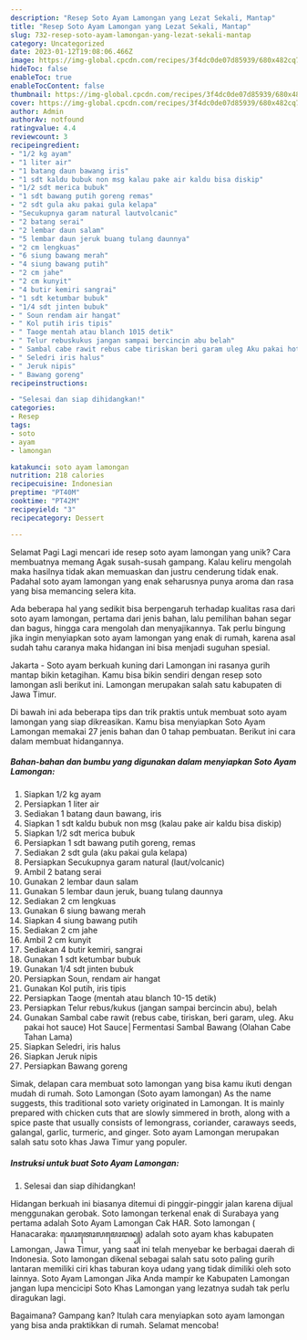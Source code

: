 ```yaml
---
description: "Resep Soto Ayam Lamongan yang Lezat Sekali, Mantap"
title: "Resep Soto Ayam Lamongan yang Lezat Sekali, Mantap"
slug: 732-resep-soto-ayam-lamongan-yang-lezat-sekali-mantap
category: Uncategorized
date: 2023-01-12T19:08:06.466Z
image: https://img-global.cpcdn.com/recipes/3f4dc0de07d85939/680x482cq70/soto-ayam-lamongan-foto-resep-utama.jpg
hideToc: false
enableToc: true
enableTocContent: false
thumbnail: https://img-global.cpcdn.com/recipes/3f4dc0de07d85939/680x482cq70/soto-ayam-lamongan-foto-resep-utama.jpg
cover: https://img-global.cpcdn.com/recipes/3f4dc0de07d85939/680x482cq70/soto-ayam-lamongan-foto-resep-utama.jpg
author: Admin
authorAv: notfound
ratingvalue: 4.4
reviewcount: 3
recipeingredient:
- "1/2 kg ayam"
- "1 liter air"
- "1 batang daun bawang iris"
- "1 sdt kaldu bubuk non msg kalau pake air kaldu bisa diskip"
- "1/2 sdt merica bubuk"
- "1 sdt bawang putih goreng remas"
- "2 sdt gula aku pakai gula kelapa"
- "Secukupnya garam natural lautvolcanic"
- "2 batang serai"
- "2 lembar daun salam"
- "5 lembar daun jeruk buang tulang daunnya"
- "2 cm lengkuas"
- "6 siung bawang merah"
- "4 siung bawang putih"
- "2 cm jahe"
- "2 cm kunyit"
- "4 butir kemiri sangrai"
- "1 sdt ketumbar bubuk"
- "1/4 sdt jinten bubuk"
- " Soun rendam air hangat"
- " Kol putih iris tipis"
- " Taoge mentah atau blanch 1015 detik"
- " Telur rebuskukus jangan sampai bercincin abu belah"
- " Sambal cabe rawit rebus cabe tiriskan beri garam uleg Aku pakai hot sauce                      Hot SauceFermentasi Sambal Bawang Olahan Cabe Tahan Lama"
- " Seledri iris halus"
- " Jeruk nipis"
- " Bawang goreng"
recipeinstructions:

- "Selesai dan siap dihidangkan!"
categories:
- Resep
tags:
- soto
- ayam
- lamongan

katakunci: soto ayam lamongan 
nutrition: 218 calories
recipecuisine: Indonesian
preptime: "PT40M"
cooktime: "PT42M"
recipeyield: "3"
recipecategory: Dessert

---
```



Selamat Pagi Lagi mencari ide resep soto ayam lamongan yang unik? Cara membuatnya memang Agak susah-susah gampang. Kalau keliru mengolah maka hasilnya tidak akan memuaskan dan justru cenderung tidak enak. Padahal soto ayam lamongan yang enak seharusnya punya aroma dan rasa yang bisa memancing selera kita.


Ada beberapa hal yang sedikit bisa berpengaruh terhadap kualitas rasa dari soto ayam lamongan, pertama dari jenis bahan, lalu pemilihan bahan segar dan bagus, hingga cara mengolah dan menyajikannya. Tak perlu bingung jika ingin menyiapkan soto ayam lamongan yang enak di rumah, karena asal sudah tahu caranya maka hidangan ini bisa menjadi suguhan spesial.

Jakarta - Soto ayam berkuah kuning dari Lamongan ini rasanya gurih mantap bikin ketagihan. Kamu bisa bikin sendiri dengan resep soto lamongan asli berikut ini. Lamongan merupakan salah satu kabupaten di Jawa Timur.


Di bawah ini ada beberapa tips dan trik praktis untuk membuat soto ayam lamongan yang siap dikreasikan. Kamu bisa menyiapkan Soto Ayam Lamongan memakai 27 jenis bahan dan 0 tahap pembuatan. Berikut ini cara dalam membuat hidangannya.

<!--inarticleads1-->

##### Bahan-bahan dan bumbu yang digunakan dalam menyiapkan Soto Ayam Lamongan:

1. Siapkan 1/2 kg ayam
1. Persiapkan 1 liter air
1. Sediakan 1 batang daun bawang, iris
1. Siapkan 1 sdt kaldu bubuk non msg (kalau pake air kaldu bisa diskip)
1. Siapkan 1/2 sdt merica bubuk
1. Persiapkan 1 sdt bawang putih goreng, remas
1. Sediakan 2 sdt gula (aku pakai gula kelapa)
1. Persiapkan Secukupnya garam natural (laut/volcanic)
1. Ambil 2 batang serai
1. Gunakan 2 lembar daun salam
1. Gunakan 5 lembar daun jeruk, buang tulang daunnya
1. Sediakan 2 cm lengkuas
1. Gunakan 6 siung bawang merah
1. Siapkan 4 siung bawang putih
1. Sediakan 2 cm jahe
1. Ambil 2 cm kunyit
1. Sediakan 4 butir kemiri, sangrai
1. Gunakan 1 sdt ketumbar bubuk
1. Gunakan 1/4 sdt jinten bubuk
1. Persiapkan  Soun, rendam air hangat
1. Gunakan  Kol putih, iris tipis
1. Persiapkan  Taoge (mentah atau blanch 10-15 detik)
1. Persiapkan  Telur rebus/kukus (jangan sampai bercincin abu), belah
1. Gunakan  Sambal cabe rawit (rebus cabe, tiriskan, beri garam, uleg. Aku pakai hot sauce)                      Hot Sauce│Fermentasi Sambal Bawang (Olahan Cabe Tahan Lama)
1. Siapkan  Seledri, iris halus
1. Siapkan  Jeruk nipis
1. Persiapkan  Bawang goreng


Simak, delapan cara membuat soto lamongan yang bisa kamu ikuti dengan mudah di rumah. Soto Lamongan (Soto ayam lamongan) As the name suggests, this traditional soto variety originated in Lamongan. It is mainly prepared with chicken cuts that are slowly simmered in broth, along with a spice paste that usually consists of lemongrass, coriander, caraways seeds, galangal, garlic, turmeric, and ginger. Soto ayam Lamongan merupakan salah satu soto khas Jawa Timur yang populer. 

<!--inarticleads2-->

##### Instruksi untuk buat Soto Ayam Lamongan:


1. Selesai dan siap dihidangkan!

Hidangan berkuah ini biasanya ditemui di pinggir-pinggir jalan karena dijual menggunakan gerobak. Soto lamongan terkenal enak di Surabaya yang pertama adalah Soto Ayam Lamongan Cak HAR. Soto lamongan ( Hanacaraka: ꦱꦺꦴꦠꦺꦴꦭꦩꦺꦴꦔꦤ꧀) adalah soto ayam khas kabupaten Lamongan, Jawa Timur, yang saat ini telah menyebar ke berbagai daerah di Indonesia. Soto lamongan dikenal sebagai salah satu soto paling gurih lantaran memiliki ciri khas taburan koya udang yang tidak dimiliki oleh soto lainnya. Soto Ayam Lamongan Jika Anda mampir ke Kabupaten Lamongan jangan lupa mencicipi Soto Khas Lamongan yang lezatnya sudah tak perlu diragukan lagi. 

Bagaimana? Gampang kan? Itulah cara menyiapkan soto ayam lamongan yang bisa anda praktikkan di rumah. Selamat mencoba!
